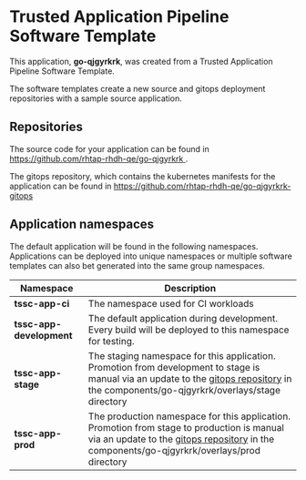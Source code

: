 # Trusted Application Pipeline Software Template

This application, **go-qjgyrkrk**, was created from a Trusted Application Pipeline Software Template.

The software templates create a new source and gitops deployment repositories with a sample source application. 

## Repositories

The source code for your application can be found in [https://github.com/rhtap-rhdh-qe/go-qjgyrkrk ](https://github.com/rhtap-rhdh-qe/go-qjgyrkrk ).
 
The gitops repository, which contains the kubernetes manifests for the application can be found in 
[https://github.com/rhtap-rhdh-qe/go-qjgyrkrk-gitops ](https://github.com/rhtap-rhdh-qe/go-qjgyrkrk-gitops ) 

## Application namespaces 

The default application will be found in the following namespaces. Applications can be deployed into unique namespaces or multiple software templates can also bet generated into the same group namespaces.  

|  Namespace   |  Description   |  
| -------- | -------- |
| **tssc-app-ci** | The namespace used for CI workloads |
| **tssc-app-development** | The default application during development. Every build will be deployed to this namespace for testing. |
| **tssc-app-stage** | The staging namespace for this application. Promotion from development to stage is manual via an update to the [gitops repository](https://github.com/rhtap-rhdh-qe/go-qjgyrkrk-gitops ) in the components/go-qjgyrkrk/overlays/stage directory |
| **tssc-app-prod** | The production namespace for this application. Promotion from stage to production is manual via an update to the [gitops repository](https://github.com/rhtap-rhdh-qe/go-qjgyrkrk-gitops ) in the components/go-qjgyrkrk/overlays/prod directory |